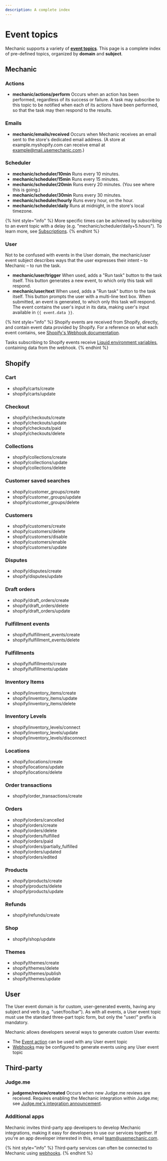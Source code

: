 ```yaml
---
description: A complete index
---
```


# Event topics

Mechanic supports a variety of [**event topics**](../../core/events/topics.md). This page is a complete index of pre-defined topics, organized by **domain** and **subject**.

## Mechanic

### Actions

* **mechanic/actions/perform** Occurs when an action has been performed, regardless of its success or failure. A task may subscribe to this topic to be notified when each of its actions have been performed, so that the task may then respond to the results.

### Emails

* **mechanic/emails/received** Occurs when Mechanic receives an email sent to the store's dedicated email address. \(A store at example.myshopify.com can receive email at example@mail.usemechanic.com.\)

### Scheduler

* **mechanic/scheduler/10min** Runs every 10 minutes.
* **mechanic/scheduler/15min** Runs every 15 minutes.
* **mechanic/scheduler/20min** Runs every 20 minutes. \(You see where this is going.\)
* **mechanic/scheduler/30min** Runs every 30 minutes.
* **mechanic/scheduler/hourly** Runs every hour, on the hour.
* **mechanic/scheduler/daily** Runs at midnight, in the store's local timezone.

{% hint style="info" %}
More specific times can be achieved by subscribing to an event topic with a delay \(e.g. "mechanic/scheduler/daily+5.hours"\). To learn more, see [Subscriptions](../../core/tasks/subscriptions.md).
{% endhint %}

### User

Not to be confused with events in the User domain, the mechanic/user event subject describes ways that the user expresses their intent – to Mechanic – to run the task.

* **mechanic/user/trigger** When used, adds a "Run task" button to the task itself. This button generates a new event, to which only this task will respond.
* **mechanic/user/text** When used, adds a "Run task" button to the task itself. This button prompts the user with a multi-line text box. When submitted, an event is generated, to which only this task will respond. The event contains the user's input in its data, making user's input available in `{{ event.data }}`.



{% hint style="info" %}
Shopify events are received from Shopify, directly, and contain event data provided by Shopify. For a reference on what each event contains, see [Shopify's Webhook documentation](https://shopify.dev/docs/admin-api/rest/reference/events/webhook).

Tasks subscribing to Shopify events receive [Liquid environment variables](../../core/tasks/code/environment-variables.md), containing data from the webhook.
{% endhint %}

## Shopify

### Cart

* shopify/carts/create
* shopify/carts/update

### Checkout

* shopify/checkouts/create
* shopify/checkouts/update
* shopify/checkouts/paid
* shopify/checkouts/delete

### Collections

* shopify/collections/create
* shopify/collections/update
* shopify/collections/delete

### Customer saved searches

* shopify/customer\_groups/create 
* shopify/customer\_groups/update 
* shopify/customer\_groups/delete 

### Customers

* shopify/customers/create
* shopify/customers/delete
* shopify/customers/disable
* shopify/customers/enable
* shopify/customers/update

### Disputes

* shopify/disputes/create
* shopify/disputes/update

### Draft orders

* shopify/draft\_orders/create
* shopify/draft\_orders/delete
* shopify/draft\_orders/update

### Fulfillment events

* shopify/fulfillment\_events/create
* shopify/fulfillment\_events/delete

### Fulfillments

* shopify/fulfillments/create
* shopify/fulfillments/update

### Inventory Items

* shopify/inventory\_items/create
* shopify/inventory\_items/update
* shopify/inventory\_items/delete

### Inventory Levels

* shopify/inventory\_levels/connect
* shopify/inventory\_levels/update
* shopify/inventory\_levels/disconnect

### Locations

* shopify/locations/create
* shopify/locations/update
* shopify/locations/delete

### Order transactions

* shopify/order\_transactions/create

### Orders

* shopify/orders/cancelled
* shopify/orders/create
* shopify/orders/delete
* shopify/orders/fulfilled
* shopify/orders/paid
* shopify/orders/partially\_fulfilled
* shopify/orders/updated
* shopify/orders/edited

### Products

* shopify/products/create
* shopify/products/delete
* shopify/products/update

### Refunds

* shopify/refunds/create

### Shop

* shopify/shop/update

### Themes

* shopify/themes/create
* shopify/themes/delete
* shopify/themes/publish
* shopify/themes/update

## User

The User event domain is for custom, user-generated events, having any subject and verb \(e.g. "user/foo/bar"\). As with all events, a User event topic must use the standard three-part topic form, but only the "user/" prefix is mandatory.

Mechanic allows developers several ways to generate custom User events:

* The [Event action](../../core/actions/event.md) can be used with any User event topic
* [Webhooks](../webhooks.md) may be configured to generate events using any User event topic

## Third-party

### Judge.me

* **judgeme/review/created** Occurs when new Judge.me reviews are received. Requires enabling the Mechanic integration within Judge.me; see [Judge.me's integration announcement](https://blog.judge.me/blog/new-integration-mechanic-app).

### Additional apps

Mechanic invites third-party app developers to develop Mechanic integrations, making it easy for developers to use our services together. If you're an app developer interested in this, email [team@usemechanic.com](mailto:team@usemechanic.com).

{% hint style="info" %}
Third-party services can often be connected to Mechanic using [webhooks](../webhooks.md).
{% endhint %}

